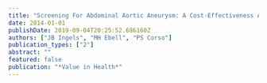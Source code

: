 ```yaml
---
title: "Screening For Abdominal Aortic Aneurysm: A Cost-Effectiveness Analysis"
date: 2014-01-01
publishDate: 2019-09-04T20:25:52.686160Z
authors: ["JB Ingels", "MH Ebell", "PS Corso"]
publication_types: ["2"]
abstract: ""
featured: false
publication: "*Value in Health*"
---
```


